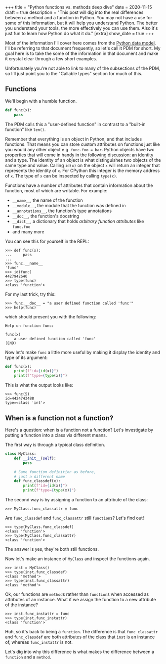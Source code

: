 +++
title = "Python functions vs. methods deep dive"
date = 2020-11-15
draft = true
description = "This post will dig into the real differences between a method and a function in Python. You may not have a use for some of this information, but it will help you understand Python. The better you understand your tools, the more effectively you can use them. Also it's just fun to learn how Python do what it do."
[extra]
show_date = true
+++

Most of the information I'll cover here comes from the [Python data model][data_model]. I'll be referring to that document frequently, so let's call it PDM for short. My goal here is to take the some of the information in that document and make it crystal clear through a few short examples.

Unfortunately you're not able to link to many of the subsections of the PDM, so I'll just point you to the "Callable types" section for much of this.

## Functions
We'll begin with a humble function.
```python
def func(x):
    pass
```
The PDM calls this a "user-defined function" in contrast to a "built-in function" like `len()`.

Remember that everything is an object in Python, and that includes functions. That means you can store custom attributes on functions just like you would any other object e.g. `func.foo = bar`. Python objects have two properties that will come in handy in the following discussion: an identity and a type. The identity of an object is what distinguishes two objects of the same type and value. Calling `id(x)` on the object `x` will return an integer that represents the identity of `x`. For CPython this integer is the memory address of `x`. The type of `x` can be inspected by calling `type(x)`.

Functions have a number of attributes that contain information about the function, most of which are writable. For example:
- `__name__`, the name of the function
- `__module__`, the module that the function was defined in
- `__annotations__`, the function's type annotations
- `__doc__`, the function's docstring
- `__dict__`, a dictionary that holds *arbitrary function attributes* like `func.foo`
- and many more

You can see this for yourself in the REPL:
```
>>> def func(x):
...     pass
...
>>> func.__name__
'func'
>>> id(func)
4427942640
>>> type(func)
<class 'function'>
```

For my last trick, try this:
```
>>> func.__doc__ = "a user defined function called 'func'"
>>> help(func)
```
which should present you with the following:
```
Help on function func:

func(x)
    a user defined function called 'func'
(END)
```

Now let's make `func` a little more useful by making it display the identity and type of its argument:
```python
def func(x):
    print(f"id={id(x)}")
    print(f"type={type(x)}")
```
This is what the output looks like:
```
>>> func(5)
id=4424743488
type=<class 'int'>
```

## When is a function not a function?
Here's a question: when is a function not a function? Let's investigate by putting a function into a class via different means.

The first way is through a typical class definition.
```python
class MyClass:
    def __init__(self):
        pass

    # Same function definition as before,
    # just a different name
    def func_classdef(x):
        print(f"id={id(x)}")
        print(f"type={type(x)}")
```
The second way is by assigning a function to an attribute of the class:
```
>>> MyClass.func_classattr = func
```

Are `func_classdef` and `func_classattr` still `function`s? Let's find out!
```
>>> type(MyClass.func_classdef)
<class 'function'>
>>> type(MyClass.func_classattr)
<class 'function'>
```
The answer is yes, they're both still functions.

Now let's make an instance of `MyClass` and inspect the functions again.
```
>>> inst = MyClass()
>>> type(inst.func_classdef)
<class 'method'>
>>> type(inst.func_classattr)
<class 'method'>
```

Ok, our functions are `method`s rather than `function`s when accessed as attributes of an instance. What if we assign the function to a new attribute of the instance?
```
>>> inst.func_instattr = func
>>> type(inst.func_instattr)
<class 'function'>
```
Huh, so it's back to being a `function`. The difference is that `func_classattr` and `func_classdef` are both attributes of the class that `inst` is an instance of, whereas `func_instattr` is not.

Let's dig into why this difference is what makes the difference between a `function` and a `method`.

[data_model]: https://docs.python.org/3/reference/datamodel.html
